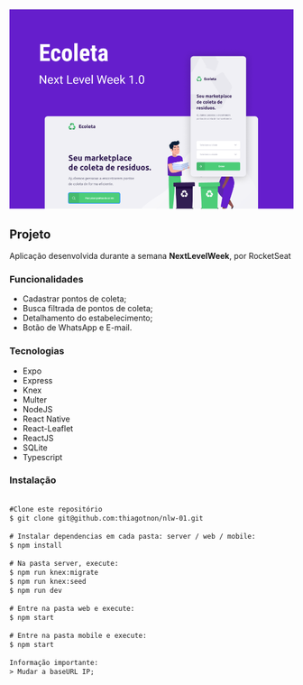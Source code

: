 ![enter image description here](https://raw.githubusercontent.com/thiagotnon/Ecoleta-NLW-01/master/web/src/assets/ecoleta.png)
## Projeto

Aplicação desenvolvida durante a semana **NextLevelWeek**, por RocketSeat

### Funcionalidades

 - Cadastrar pontos de coleta; 
 - Busca filtrada de pontos de coleta;
 - Detalhamento do estabelecimento;
 - Botão de WhatsApp e E-mail.

### Tecnologias

- Expo
- Express
- Knex
- Multer
- NodeJS
- React Native
- React-Leaflet
- ReactJS
- SQLite
- Typescript

### Instalação
```

#Clone este repositório
$ git clone git@github.com:thiagotnon/nlw-01.git

# Instalar dependencias em cada pasta: server / web / mobile:
$ npm install

# Na pasta server, execute:
$ npm run knex:migrate
$ npm run knex:seed
$ npm run dev

# Entre na pasta web e execute:
$ npm start

# Entre na pasta mobile e execute:
$ npm start

Informação importante:
> Mudar a baseURL IP;
```
